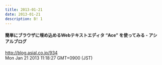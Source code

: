 ```yaml
---
title: 2013-01-21
date: 2013-01-21
description: B! 1
---
```


#### 簡単にブラウザに埋め込めるWebテキストエディタ “Ace” を使ってみる - アシアルブログ
http://blog.asial.co.jp/934<br>
Mon Jan 21 2013 11:18:27 GMT+0900 (JST)<br>


